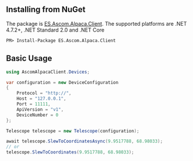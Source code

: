 ## Installing from NuGet

The package is [ES.Ascom.Alpaca.Client](http://nuget.org/packages/ES.Ascom.Alpaca.Client). 
The supported platforms are .NET 4.7.2+, .NET Standard 2.0 and .NET Core

```
PM> Install-Package ES.Ascom.Alpaca.Client
```

## Basic Usage

```csharp
using AscomAlpacaClient.Devices;

var configuration = new DeviceConfiguration
{
    Protocol = "http://",
    Host = "127.0.0.1",
    Port = 11111,
    ApiVersion = "v1",
    DeviceNumber = 0
};

Telescope telescope = new Telescope(configuration);

await telescope.SlewToCoordinatesAsync(9.9517788, 68.98033);
// or 
telescope.SlewToCoordinates(9.9517788, 68.98033);

```